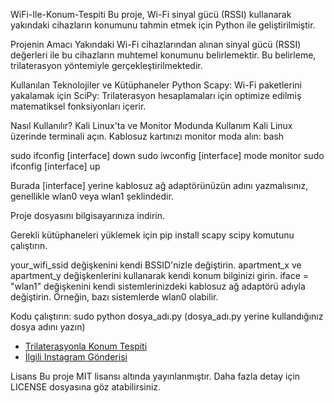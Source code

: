 WiFi-Ile-Konum-Tespiti
Bu proje, Wi-Fi sinyal gücü (RSSI) kullanarak yakındaki cihazların konumunu tahmin etmek için Python ile geliştirilmiştir.

Projenin Amacı
Yakındaki Wi-Fi cihazlarından alınan sinyal gücü (RSSI) değerleri ile bu cihazların muhtemel konumunu belirlemektir. Bu belirleme, trilaterasyon yöntemiyle gerçekleştirilmektedir.

Kullanılan Teknolojiler ve Kütüphaneler
Python
Scapy: Wi-Fi paketlerini yakalamak için
SciPy: Trilaterasyon hesaplamaları için optimize edilmiş matematiksel fonksiyonları içerir.

Nasıl Kullanılır?
Kali Linux'ta ve Monitor Modunda Kullanım
Kali Linux üzerinde terminali açın.
Kablosuz kartınızı monitor moda alın:
bash

sudo ifconfig [interface] down
sudo iwconfig [interface] mode monitor
sudo ifconfig [interface] up

Burada [interface] yerine kablosuz ağ adaptörünüzün adını yazmalısınız, genellikle wlan0 veya wlan1 şeklindedir.

Proje dosyasını bilgisayarınıza indirin.

Gerekli kütüphaneleri yüklemek için pip install scapy scipy komutunu çalıştırın.

your_wifi_ssid değişkenini kendi BSSID'nizle değiştirin.
apartment_x ve apartment_y değişkenlerini kullanarak kendi konum bilginizi girin.
iface = "wlan1" değişkenini kendi sistemlerinizdeki kablosuz ağ adaptörü adıyla değiştirin. Örneğin, bazı sistemlerde wlan0 olabilir.

Kodu çalıştırın: sudo python dosya_adı.py (dosya_adı.py yerine kullandığınız dosya adını yazın)

- [Trilaterasyonla Konum Tespiti](https://dergipark.org.tr/en/download/article-file/1133653)
- [İlgili Instagram Gönderisi](https://www.instagram.com/p/Cxgt-q4Ii-Z/?hl=tr)

Lisans
Bu proje MIT lisansı altında yayınlanmıştır. Daha fazla detay için LICENSE dosyasına göz atabilirsiniz.


